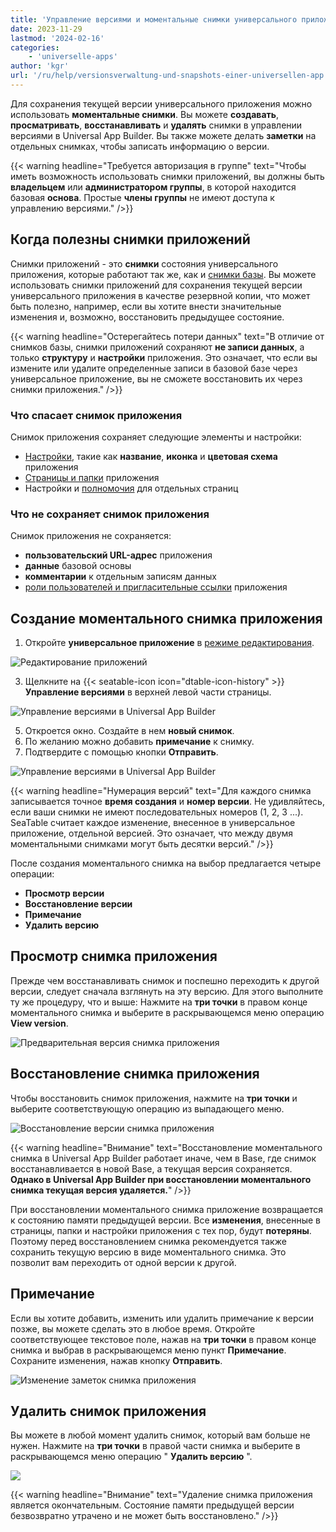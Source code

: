 ```yaml
---
title: 'Управление версиями и моментальные снимки универсального приложения'
date: 2023-11-29
lastmod: '2024-02-16'
categories:
    - 'universelle-apps'
author: 'kgr'
url: '/ru/help/versionsverwaltung-und-snapshots-einer-universellen-app'
---
```


Для сохранения текущей версии универсального приложения можно использовать **моментальные снимки**. Вы можете **создавать**, **просматривать**, **восстанавливать** и **удалять** снимки в управлении версиями в Universal App Builder. Вы также можете делать **заметки** на отдельных снимках, чтобы записать информацию о версии.

{{< warning  headline="Требуется авторизация в группе"  text="Чтобы иметь возможность использовать снимки приложений, вы должны быть **владельцем** или **администратором группы**, в которой находится базовая **основа**. Простые **члены группы** не имеют доступа к управлению версиями." />}}

## Когда полезны снимки приложений

Снимки приложений - это **снимки** состояния универсального приложения, которые работают так же, как и [снимки базы](https://seatable.io/ru/docs/historie-und-versionen/speichern-der-aktuellen-base-als-snapshot/). Вы можете использовать снимки приложений для сохранения текущей версии универсального приложения в качестве резервной копии, что может быть полезно, например, если вы хотите внести значительные изменения и, возможно, восстановить предыдущее состояние.

{{< warning  headline="Остерегайтесь потери данных"  text="В отличие от снимков базы, снимки приложений сохраняют **не записи данных**, а только **структуру** и **настройки** приложения. Это означает, что если вы измените или удалите определенные записи в базовой базе через универсальное приложение, вы не сможете восстановить их через снимки приложения." />}}

### Что спасает снимок приложения

Снимок приложения сохраняет следующие элементы и настройки:

- [Настройки](https://seatable.io/ru/docs/universelle-apps/einstellungen-einer-universellen-app-aendern/), такие как **название**, **иконка** и **цветовая схема** приложения
- [Страницы и папки](https://seatable.io/ru/docs/universelle-apps/seiten-und-ordner-in-einer-universellen-app-anlegen-und-verwalten/) приложения
- Настройки и [полномочия](https://seatable.io/ru/docs/universelle-apps/seitenberechtigungen-in-einer-universellen-app/) для отдельных страниц

### Что не сохраняет снимок приложения

Снимок приложения не сохраняется:

- **пользовательский URL-адрес** приложения
- **данные** базовой основы
- **комментарии** к отдельным записям данных
- [роли пользователей и пригласительные ссылки](https://seatable.io/ru/docs/universelle-apps/benutzer-und-rollenverwaltung-einer-universellen-app/) приложения

## Создание моментального снимка приложения

1. Откройте **универсальное приложение** в [режиме редактирования](https://seatable.io/ru/docs/apps/apps-bearbeiten/).

![Редактирование приложений](images/Apps-bearbeiten.png)

3. Щелкните на {{< seatable-icon icon="dtable-icon-history" >}} **Управление версиями** в верхней левой части страницы.

![Управление версиями в Universal App Builder](images/Version-management-in-Universal-App-Builder.png)

5. Откроется окно. Создайте в нем **новый снимок**.
6. По желанию можно добавить **примечание** к снимку.
7. Подтвердите с помощью кнопки **Отправить**.

![Управление версиями в Universal App Builder](images/Version-management-in-Universal-Apps.gif)

{{< warning  headline="Нумерация версий"  text="Для каждого снимка записывается точное **время создания** и **номер версии**. Не удивляйтесь, если ваши снимки не имеют последовательных номеров (1, 2, 3 ...). SeaTable считает каждое изменение, внесенное в универсальное приложение, отдельной версией. Это означает, что между двумя моментальными снимками могут быть десятки версий." />}}

После создания моментального снимка на выбор предлагается четыре операции:

- **Просмотр версии**
- **Восстановление версии**
- **Примечание**
- **Удалить версию**

## Просмотр снимка приложения

Прежде чем восстанавливать снимок и поспешно переходить к другой версии, следует сначала взглянуть на эту версию. Для этого выполните ту же процедуру, что и выше: Нажмите на **три точки** в правом конце моментального снимка и выберите в раскрывающемся меню операцию **View version**.

![Предварительная версия снимка приложения](images/Preview-version-of-app-snapshot.png)

## Восстановление снимка приложения

Чтобы восстановить снимок приложения, нажмите на **три точки** и выберите соответствующую операцию из выпадающего меню.

![Восстановление версии снимка приложения](images/Restore-version-of-app-snapshot.png)

{{< warning  headline="Внимание"  text="Восстановление моментального снимка в Universal App Builder работает иначе, чем в Base, где снимок восстанавливается в новой Base, а текущая версия сохраняется. **Однако в Universal App Builder при восстановлении моментального снимка текущая версия удаляется.**" />}}

При восстановлении моментального снимка приложение возвращается к состоянию памяти предыдущей версии. Все **изменения**, внесенные в страницы, папки и настройки приложения с тех пор, будут **потеряны**. Поэтому перед восстановлением снимка рекомендуется также сохранить текущую версию в виде моментального снимка. Это позволит вам переходить от одной версии к другой.

## Примечание

Если вы хотите добавить, изменить или удалить примечание к версии позже, вы можете сделать это в любое время. Откройте соответствующее текстовое поле, нажав на **три точки** в правом конце снимка и выбрав в раскрывающемся меню пункт **Примечание**. Сохраните изменения, нажав кнопку **Отправить**.

![Изменение заметок снимка приложения](images/Modify-notes-of-app-snapshot.png)

## Удалить снимок приложения

Вы можете в любой момент удалить снимок, который вам больше не нужен. Нажмите на **три точки** в правой части снимка и выберите в раскрывающемся меню операцию " **Удалить версию** ".

![](images/Delete-version-of-app-snapshot.png)

{{< warning  headline="Внимание"  text="Удаление снимка приложения является окончательным. Состояние памяти предыдущей версии безвозвратно утрачено и не может быть восстановлено." />}}

